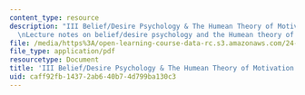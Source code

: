 ```yaml
---
content_type: resource
description: "III Belief/Desire Psychology & The Humean Theory of Motivation \r\n\r\
  \nLecture notes on belief/desire psychology and the Humean theory of motivation."
file: /media/https%3A/open-learning-course-data-rc.s3.amazonaws.com/24-120-moral-psychology-spring-2009/caff92fb14372ab640b74d799ba130c3_MIT24_120s09_lec03.pdf
file_type: application/pdf
resourcetype: Document
title: 'III Belief/Desire Psychology & The Humean Theory of Motivation '
uid: caff92fb-1437-2ab6-40b7-4d799ba130c3
---
```


